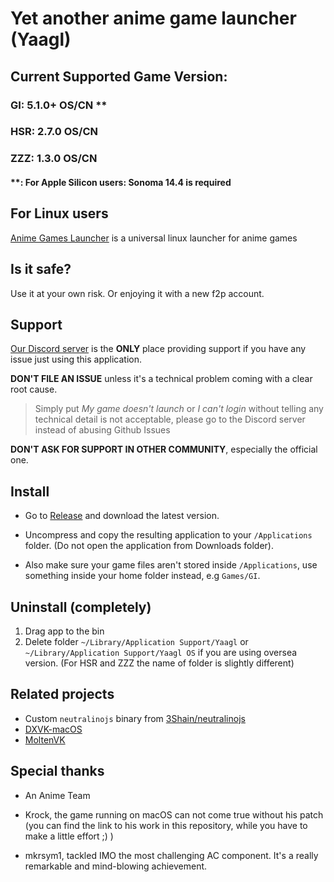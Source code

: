 # Yet another anime game launcher (Yaagl)

## Current Supported Game Version: 
### GI: 5.1.0+ OS/CN **
### HSR: 2.7.0 OS/CN
### ZZZ: 1.3.0 OS/CN

#### **: For Apple Silicon users: Sonoma 14.4 is required

## For Linux users
[Anime Games Launcher](https://github.com/an-anime-team/anime-games-launcher) is a universal linux launcher for anime games

<!-- ## Policy

Please don't link to this repository. If you really want to share it with people, just tell the project name __Yaagl__ and where to find (Github!) but __don't share/disclose the link__ unless it's a private message.

Do __not__ provide any forms of tutorial for _how to use Yaagl_ on public channels. (If you really want to do that, ask the project owner for permission first.)

Do __not__ mention the real name of the game or the game company, in code commits, issues, pr or dicussions. Use _The Anime Game_ or _The Anime Company_ instead.

Just follow these, or share and ruin this project for all other macOS (including Linux as well) players. -->

<!-- ### Hall of Shame

This is a list of people/organization violating Yaagl policies -->

## Is it safe?

Use it at your own risk. Or enjoying it with a new f2p account.

## Support

[Our Discord server](https://discord.gg/HrV52MgSC2) is the **ONLY** place providing support if you have any issue just using this application. 

**DON'T FILE AN ISSUE** unless it's a technical problem coming with a clear root cause. 

> Simply put _My game doesn't launch_ or _I can't login_ without telling any technical detail is not acceptable, please go to the Discord server instead of abusing Github Issues

**DON'T ASK FOR SUPPORT IN OTHER COMMUNITY**, especially the official one.

## Install

- Go to [Release](https://github.com/3Shain/yet-another-anime-game-launcher/releases/latest) and download the latest version.

- Uncompress and copy the resulting application to your `/Applications` folder. (Do not open the application from Downloads folder).

- Also make sure your game files aren't stored inside `/Applications`, use something inside your home folder instead, e.g `Games/GI`.
<!-- 
## Development (Outdated)

### Setup
```sh
git clone https://github.com/3Shain/yet-another-anime-game-launcher
cd yet-another-anime-game-launcher
pnpm install
./configure.sh
pnpm exec neu update
```


### Run
```sh
# CN
pnpm start
# Oversea
pnpm run start-hk4eos
```

### Build
```sh
node ./build-app.js
``` -->

## Uninstall (completely)
1. Drag app to the bin
2. Delete folder `~/Library/Application Support/Yaagl` or `~/Library/Application Support/Yaagl OS` if you are using oversea version. (For HSR and ZZZ the name of folder is slightly different)

## Related projects

* Custom `neutralinojs` binary from [3Shain/neutralinojs](https://github.com/3Shain/neutralinojs)
* [DXVK-macOS](https://github.com/Gcenx/DXVK-macOS)
* [MoltenVK](https://github.com/KhronosGroup/MoltenVK)

## Special thanks
* An Anime Team
* Krock, the game running on macOS can not come true without his patch (you can find the link to his work in this repository, while you have to make a little effort ;) )

* mkrsym1, tackled IMO the most challenging AC component. It's a really remarkable and mind-blowing achievement.
